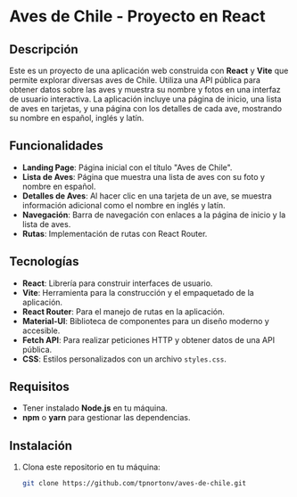 # Aves de Chile - Proyecto en React

## Descripción

Este es un proyecto de una aplicación web construida con **React** y **Vite** que permite explorar diversas aves de Chile. Utiliza una API pública para obtener datos sobre las aves y muestra su nombre y fotos en una interfaz de usuario interactiva. La aplicación incluye una página de inicio, una lista de aves en tarjetas, y una página con los detalles de cada ave, mostrando su nombre en español, inglés y latín.

## Funcionalidades

- **Landing Page**: Página inicial con el título "Aves de Chile".
- **Lista de Aves**: Página que muestra una lista de aves con su foto y nombre en español.
- **Detalles de Aves**: Al hacer clic en una tarjeta de un ave, se muestra información adicional como el nombre en inglés y latín.
- **Navegación**: Barra de navegación con enlaces a la página de inicio y la lista de aves.
- **Rutas**: Implementación de rutas con React Router.

## Tecnologías

- **React**: Librería para construir interfaces de usuario.
- **Vite**: Herramienta para la construcción y el empaquetado de la aplicación.
- **React Router**: Para el manejo de rutas en la aplicación.
- **Material-UI**: Biblioteca de componentes para un diseño moderno y accesible.
- **Fetch API**: Para realizar peticiones HTTP y obtener datos de una API pública.
- **CSS**: Estilos personalizados con un archivo `styles.css`.

## Requisitos

- Tener instalado **Node.js** en tu máquina.
- **npm** o **yarn** para gestionar las dependencias.

## Instalación

1. Clona este repositorio en tu máquina:

   ```bash
   git clone https://github.com/tpnortonv/aves-de-chile.git